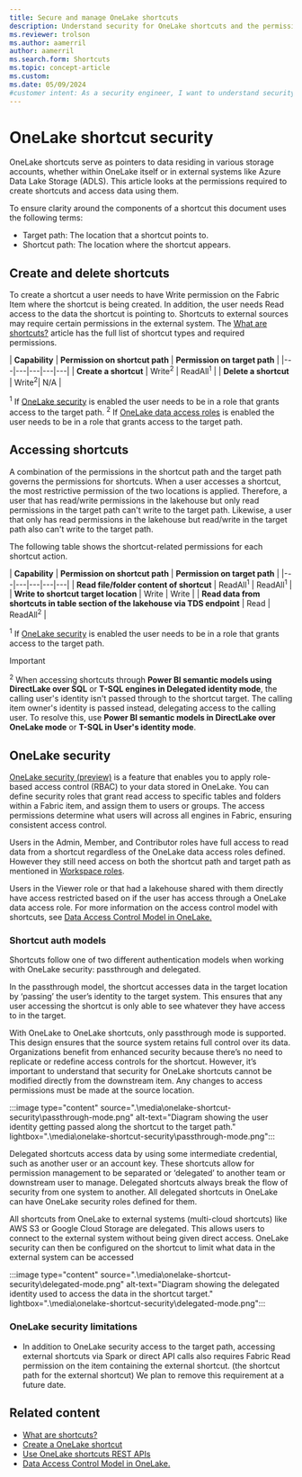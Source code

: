 ```yaml
---
title: Secure and manage OneLake shortcuts
description: Understand security for OneLake shortcuts and the permissions required for shortcut creation and data access.
ms.reviewer: trolson
ms.author: aamerril
author: aamerril
ms.search.form: Shortcuts
ms.topic: concept-article
ms.custom:
ms.date: 05/09/2024
#customer intent: As a security engineer, I want to understand security for OneLake shortcuts so that I can secure access to my data using roles and permissions.
---
```


# OneLake shortcut security

OneLake shortcuts serve as pointers to data residing in various storage accounts, whether within OneLake itself or in external systems like Azure Data Lake Storage (ADLS). This article looks at the permissions required to create shortcuts and access data using them.

To ensure clarity around the components of a shortcut this document uses the following terms:

* Target path: The location that a shortcut points to.
* Shortcut path: The location where the shortcut appears.

## Create and delete shortcuts

To create a shortcut a user needs to have Write permission on the Fabric Item where the shortcut is being created. In addition, the user needs Read access to the data the shortcut is pointing to. Shortcuts to external sources may require certain permissions in the external system. The [What are shortcuts?](./onelake-shortcuts.md) article has the full list of shortcut types and required permissions.

| **Capability** | **Permission on shortcut path** | **Permission on target path** |
|---|---|---|---|---|
| **Create a shortcut** | Write<sup>2</sup> | ReadAll<sup>1</sup> |
| **Delete a shortcut** | Write<sup>2</sup>| N/A |

<sup>1</sup> If [OneLake security](./security/get-started-onelake-security.md) is enabled the user needs to be in a role that grants access to the target path.
<sup>2</sup> If [OneLake data access roles](./security/get-started-onelake-security.md) is enabled the user needs to be in a role that grants access to the target path.

## Accessing shortcuts

A combination of the permissions in the shortcut path and the target path governs the permissions for shortcuts. When a user accesses a shortcut, the most restrictive permission of the two locations is applied. Therefore, a user that has read/write permissions in the lakehouse but only read permissions in the target path can't write to the target path. Likewise, a user that only has read permissions in the lakehouse but read/write in the target path also can't write to the target path.

The following table shows the shortcut-related permissions for each shortcut action.

| **Capability** | **Permission on shortcut path** | **Permission on target path** |
|---|---|---|---|---|
| **Read file/folder content of shortcut** | ReadAll<sup>1</sup> | ReadAll<sup>1</sup> |
| **Write to shortcut target location** | Write | Write |
| **Read data from shortcuts in table section of the lakehouse via TDS endpoint** | Read | ReadAll<sup>2</sup> |

<sup>1</sup> If [OneLake security](./security/get-started-onelake-security.md) is enabled the user needs to be in a role that grants access to the target path.

> [!IMPORTANT]
> <sup>2</sup> When accessing shortcuts through **Power BI semantic models using DirectLake over SQL** or **T-SQL engines in Delegated identity mode**, the calling user's identity isn't passed through to the shortcut target. The calling item owner's identity is passed instead, delegating access to the calling user. To resolve this, use **Power BI semantic models in DirectLake over OneLake mode** or **T-SQL in User's identity mode**.

## OneLake security

[OneLake security (preview)](./security/get-started-onelake-security.md) is a feature that enables you to apply role-based access control (RBAC) to your data stored in OneLake. You can define security roles that grant read access to specific tables and folders within a Fabric item, and assign them to users or groups. The access permissions determine what users will across all engines in Fabric, ensuring consistent access control.

Users in the Admin, Member, and Contributor roles have full access to read data from a shortcut regardless of the OneLake data access roles defined. However they still need access on both the shortcut path and target path as mentioned in [Workspace roles](./security/get-started-security.md#workspace-permissions).

Users in the Viewer role or that had a lakehouse shared with them directly have access restricted based on if the user has access through a OneLake data access role. For more information on the access control model with shortcuts, see [Data Access Control Model in OneLake.](./security/data-access-control-model.md#shortcuts)

### Shortcut auth models

Shortcuts follow one of two different authentication models when working with OneLake security: passthrough and delegated.

In the passthrough model, the shortcut accesses data in the target location by ‘passing’ the user’s identity to the target system. This ensures that any user accessing the shortcut is only able to see whatever they have access to in the target.

With OneLake to OneLake shortcuts, only passthrough mode is supported. This design ensures that the source system retains full control over its data. Organizations benefit from enhanced security because there’s no need to replicate or redefine access controls for the shortcut. However, it’s important to understand that security for OneLake shortcuts cannot be modified directly from the downstream item. Any changes to access permissions must be made at the source location.

:::image type="content" source=".\media\onelake-shortcut-security\passthrough-mode.png" alt-text="Diagram showing the user identity getting passed along the shortcut to the target path." lightbox=".\media\onelake-shortcut-security\passthrough-mode.png":::

Delegated shortcuts access data by using some intermediate credential, such as another user or an account key. These shortcuts allow for permission management to be separated or ‘delegated’ to another team or downstream user to manage. Delegated shortcuts always break the flow of security from one system to another. All delegated shortcuts in OneLake can have OneLake security roles defined for them.

All shortcuts from OneLake to external systems (multi-cloud shortcuts) like AWS S3 or Google Cloud Storage are delegated. This allows users to connect to the external system without being given direct access. OneLake security can then be configured on the shortcut to limit what data in the external system can be accessed

:::image type="content" source=".\media\onelake-shortcut-security\delegated-mode.png" alt-text="Diagram showing the delegated identity used to access the data in the shortcut target." lightbox=".\media\onelake-shortcut-security\delegated-mode.png":::

### OneLake security limitations

* In addition to OneLake security access to the target path, accessing external shortcuts via Spark or direct API calls also requires Fabric Read permission on the item containing the external shortcut. (the shortcut path for the external shortcut) We plan to remove this requirement at a future date.

## Related content

* [What are shortcuts?](./onelake-shortcuts.md)
* [Create a OneLake shortcut](create-onelake-shortcut.md)
* [Use OneLake shortcuts REST APIs](onelake-shortcuts-rest-api.md)
* [Data Access Control Model in OneLake.](./security/data-access-control-model.md#shortcuts)
